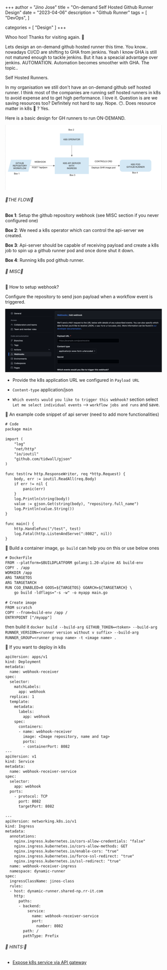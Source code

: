 +++
author = "Jino Jose"
title = "On-demand Self Hosted Github Runner Design"
date = "2023-04-06"
description = "Github Runner"
tags = [
    "DevOps",
]

categories = [
    "Design"
]
+++

Whoo hoo! Thanks for visiting again. :tada:

Lets design an on-demand github hosted runner this time. You know.. nowadays CI/CD are shifting to GHA from jenkins. Yeah I know GHA is still not matured enough to tackle jenkins. But it has a speacial advantage over jenkins. AUTOMATION. Automation becomes smoother with GHA. The topic..

Self Hosted Runners. 

In my organisation we still don't have an on-demand github self hosted runner. I think most of the companies are running self hosted runners in k8s to avoid expense and to get high performance. I love it. Question is are we saving resources too? Definitely not hard to say. Nope. 😶. Does resource matter in k8s 🤣 ? Yes.

Here is a basic design for GH runners to run ON-DEMAND. 

![](/images/runner_design.png)

###### 🧣THE FLOW🧣

**Box 1**: Setup the github repository webhook (see MISC section if you never configured one)

**Box 2**: We need a k8s operator which can control the api-server we created. 

**Box 3**: Api-server should be capable of receiving payload and create a k8s job to spin up a github runner pod and once done shut it down.

**Box 4**: Running k8s pod github runner.




###### 📌 MISC📌 

🎃 How to setup webhook?

Configure the repository to send json payload when a workflow event is triggered.

![](/images/webhook.png)

- Provide the k8s application URL we configured in `Payload URL`

-  `Content-type` application/json

- `Which events would you like to trigger this webhook?` section select `Let me select individual events` --> `workflow jobs and runs` and save.


🎃 An example code snippet of api server (need to add more functionalities)
```
# Code
package main

import (
    "log"
    "net/http"
    "io/ioutil"
    "github.com/tidwall/gjson"
)

func test(rw http.ResponseWriter, req *http.Request) {
    body, err := ioutil.ReadAll(req.Body)
    if err != nil {
        panic(err)
    }
    log.Println(string(body))
    value := gjson.Get(string(body), "repository.full_name")
    log.Println(value.String())
}

func main() {
    http.HandleFunc("/test", test)
    log.Fatal(http.ListenAndServe(":8082", nil))
}
```

🎃 Build a container image, `go build` can help you on this or use below ones

```
# DockerFile
FROM --platform=$BUILDPLATFORM golang:1.20-alpine AS build-env
COPY . /app
WORKDIR /app
ARG TARGETOS
ARG TARGETARCH
RUN CGO_ENABLED=0 GOOS=${TARGETOS} GOARCH=${TARGETARCH} \
    go build -ldflags="-s -w" -o myapp main.go

# Create image
FROM scratch
COPY --from=build-env /app /
ENTRYPOINT ["/myapp"]
```

then build it `docker build --build-arg GITHUB_TOKEN=<token> --build-arg RUNNER_VERSION=<runner version without v suffix> --build-arg RUNNER_GROUP=<runner group name> -t <image name> .`

🎃 If you want to deploy in k8s 

```
apiVersion: apps/v1
kind: Deployment
metadata:
  name: webhook-receiver
spec:
  selector:
    matchLabels:
      app: webhook
  replicas: 1
  template:
    metadata:
      labels:
        app: webhook
    spec:
      containers:
      - name: webhook-receiver
        image: <Image repository, name and tag>
        ports:
        - containerPort: 8082
---
apiVersion: v1
kind: Service
metadata:
  name: webhook-receiver-service
spec:
  selector:
    app: webhook
  ports:
    - protocol: TCP
      port: 8082
      targetPort: 8082

---
apiVersion: networking.k8s.io/v1
kind: Ingress
metadata:
  annotations:
    nginx.ingress.kubernetes.io/cors-allow-credentials: "false"
    nginx.ingress.kubernetes.io/cors-allow-methods: GET
    nginx.ingress.kubernetes.io/enable-cors: "true"
    nginx.ingress.kubernetes.io/force-ssl-redirect: "true"
    nginx.ingress.kubernetes.io/ssl-redirect: "true"
  name: webhook-receiver-ingress
  namespace: dynamic-runner
spec:
  ingressClassName: jinos-class
  rules:
  - host: dynamic-runner.shared-np.rr-it.com
    http:
      paths:
      - backend:
          service:
            name: webhook-receiver-service
            port:
              number: 8082
        path: /
        pathType: Prefix
```


###### 📌 HINTS:📌
- [Expose k8s service via API gateway](https://aws.amazon.com/blogs/containers/integrate-amazon-api-gateway-with-amazon-eks/) 